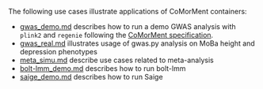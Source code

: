 The following use cases illustrate applications of CoMorMent containers:
* [gwas_demo.md](gwas_demo.md) describes how to run a demo GWAS analysis with ``plink2`` and ``regenie`` following the [CoMorMent specification](../gwas/pheno_geno_specification.md).
* [gwas_real.md](gwas_real.md) illustrates usage of gwas.py analysis on MoBa height and depression phenotypes
* [meta_simu.md](meta_simu.md) describe use cases related to meta-analysis
* [bolt-lmm_demo.md](bolt-lmm_demo.md) describes how to run bolt-lmm
* [saige_demo.md](saige_demo.md) describes how to run Saige
